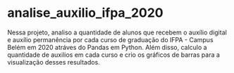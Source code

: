 # analise_auxilio_ifpa_2020
Nessa projeto, analiso a quantidade de alunos que recebem o auxílio digital e auxílio permanência por cada curso de graduação do IFPA - Campus Belém em 2020 atráves do Pandas em Python. Além disso, calculo a quantidade de auxilios em cada curso e crio os gráficos de barras para a visualização desses resultados.
